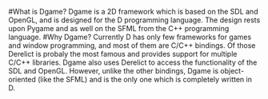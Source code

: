 #What is Dgame?
Dgame is a 2D framework which is based on the SDL and OpenGL, and is designed for the D programming language. 
The design rests upon Pygame and as well on the SFML from the C++ programming language.
#Why Dgame?
Currently D has only few frameworks for games and window programming, and most of them are C/C++ bindings.
Of those Derelict is probaly the most famous and provides support for multiple C/C++ libraries.
Dgame also uses Derelict to access the functionality of the SDL and OpenGL.
However, unlike the other bindings, Dgame is object-oriented (like the SFML) 
and is the only one which is completely written in D.